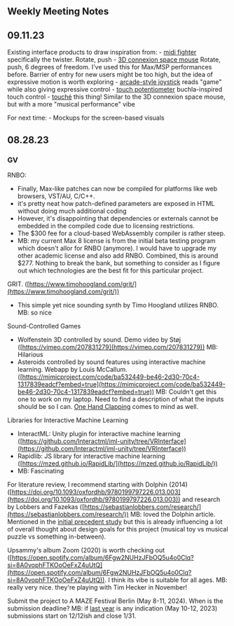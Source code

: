 ## Weekly Meeting Notes

## 09.11.23

Existing interface products to draw inspiration from:
	- [midi fighter](https://www.midifighter.com/#Twister) specifically the twister. Rotate, push
	- [3D connexion space mouse](https://3dconnexion.com/ca/product/spacemouse-wireless/) Rotate, push, 6 degrees of freedom. I've used this for Max/MSP performances before. Barrier of entry for new users might be too high, but the idea of expressive motion is worth exploring
	- [arcade-style joystick](https://www.sparkfun.com/products/9182) reads "game" while also giving expressive control
	- [touch potentiometer](https://learn.sparkfun.com/tutorials/touch-potentiometer-hookup-guide/all) buchla-inspired touch control
	- [touché](https://www.expressivee.com/1-touche) this thing! Similar to the 3D connexion space mouse, but with a more "musical performance" vibe

For next time:
	- Mockups for the screen-based visuals
	

## 08.28.23

### GV
RNBO:  
- Finally, Max-like patches can now be compiled for platforms like web browsers, VST/AU, C/C++.  
- it's pretty neat how patch-defined parameters are exposed in HTML without doing much additional coding  
- However, it's disappointing that dependencies or externals cannot be embedded in the compiled code due to licensing restrictions.  
- The $300 fee for a cloud-based WebAssembly compiler is rather steep.  
- MB: my current Max 8 license is from the initial beta testing program which doesn't allor for RNBO (anymore). I would have to upgrade my other academic license and also add RNBO. Combined, this is around $277. Nothing to break the bank, but something to consider as I figure out which technologies are the best fit for this particular project. 
  
GRIT. ([https://www.timohoogland.com/grit/](https://www.timohoogland.com/grit/))  
- This simple yet nice sounding synth by Timo Hoogland utilizes RNBO.  MB: so nice
  
Sound-Controlled Games  
- Wolfenstein 3D controlled by sound. Demo video by Støj ([https://vimeo.com/207831279](https://vimeo.com/207831279))  MB: Hilarious
- Asteroids controlled by sound features using interactive machine learning. Webapp by Louis McCallum. ([https://mimicproject.com/code/ba532449-be46-2d30-70c4-1317839eadcf?embed=true](https://mimicproject.com/code/ba532449-be46-2d30-70c4-1317839eadcf?embed=true))  MB: Couldn't get this one to work on my laptop. Need to find a description of what the inputs should be so I can. [One Hand Clapping](http://www.indiecade.com/2018-games/one-hand-clapping/) comes to mind as well. 
  
Libraries for Interactive Machine Learning  
- InteractML: Unity plugin for interactive machine learning ([https://github.com/Interactml/iml-unity/tree/VRInterface](https://github.com/Interactml/iml-unity/tree/VRInterface))  
- Rapidlib: JS library for interactive machine learning ([https://mzed.github.io/RapidLib/](https://mzed.github.io/RapidLib/))  
- MB: Fascinating
  
For literature review, I recommend starting with Dolphin (2014) ([https://doi.org/10.1093/oxfordhb/9780199797226.013.003](https://doi.org/10.1093/oxfordhb/9780199797226.013.003)) and research by Lobbers and Fazekas ([https://sebastianlobbers.com/research/](https://sebastianlobbers.com/research/))  MB: loved the Dolphin article. Mentioned in the [initial precedent study](Precedents.md) but this is already influencing a lot of overall thought about design goals for this project (musical toy vs musical puzzle vs something in-between). 
  
Upsammy's album Zoom (2020) is worth checking out ([https://open.spotify.com/album/6Fgw2NUHzJFbOQ5u4o0Clq?si=8A0vophFTKOoOeFxZ4uUtQ](https://open.spotify.com/album/6Fgw2NUHzJFbOQ5u4o0Clq?si=8A0vophFTKOoOeFxZ4uUtQ)). I think its vibe is suitable for all ages.  MB: really very nice. they're playing with Tim Hecker in November!
  
Submit the project to A MAZE Festival Berlin (May 8-11, 2024). When is the submission deadline? MB: if [last year](https://2023.award.amaze-berlin.de/) is any indication (May 10-12, 2023) submissions start on 12/12ish and close 1/31.
